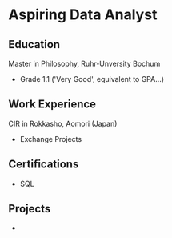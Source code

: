 # Aspiring Data Analyst

## Education
Master in Philosophy, Ruhr-Unversity Bochum
- Grade 1.1 ('Very Good', equivalent to GPA...)
  
## Work Experience
CIR in Rokkasho, Aomori (Japan)
- Exchange Projects
  
## Certifications
- SQL
  
## Projects
- 
